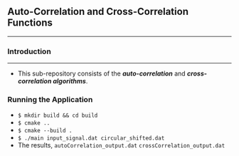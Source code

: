 ## Auto-Correlation and Cross-Correlation Functions
---
### Introduction
---
* This sub-repository consists of the ___auto-correlation___ and ___cross-correlation algorithms___.

### Running the Application
* `$ mkdir build && cd build`
* `$ cmake ..`
* `$ cmake --build .`
* `$ ./main input_signal.dat circular_shifted.dat`
* The results, `autoCorrelation_output.dat` `crossCorrelation_output.dat`
